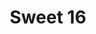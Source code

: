 ---
ee_id: '93'
site: '1'
type: '2'
url: 2006-005-sweet16
title: Sweet 16
year: '2006'
display_year: '2006'
medium: Lead sheet
dims:
pitch: Intro 2 Sweet Child O’ Mine phased.
ps: "​Anyway, if u play this (score can b downloaded below), please get at me, I’d
  love to get a recording. As of writing this, no one has ever performed this live.
  LOL."
live_url:
related: "[32] [2006-001-sweet16] 2006-001 Sweet 16"
youtube:
related_code:
imgs: Sweet-16-2006-005-digital-database-IH.jpg
subheading: "(Composition)"
download: cory_arcangel_sweet_16.pdf
add_credit:
add_credits:
commission:
layout: things-i-made
---